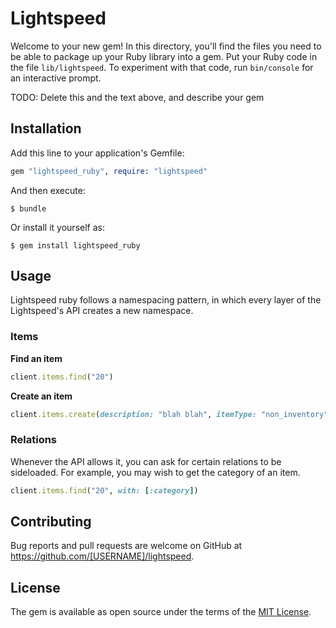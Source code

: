 # Lightspeed

Welcome to your new gem! In this directory, you'll find the files you need to be able to package up your Ruby library into a gem. Put your Ruby code in the file `lib/lightspeed`. To experiment with that code, run `bin/console` for an interactive prompt.

TODO: Delete this and the text above, and describe your gem

## Installation

Add this line to your application's Gemfile:

```ruby
gem "lightspeed_ruby", require: "lightspeed"
```

And then execute:

    $ bundle

Or install it yourself as:

    $ gem install lightspeed_ruby

## Usage

Lightspeed ruby follows a namespacing pattern, in which every layer of the
Lightspeed's API creates a new namespace.

### Items

**Find an item**

```ruby
client.items.find("20")
```

**Create an item**

```ruby
client.items.create(description: "blah blah", itemType: "non_inventory")
```

### Relations

Whenever the API allows it, you can ask for certain relations to be sideloaded.
For example, you may wish to get the category of an item.

```ruby
client.items.find("20", with: [:category])
```

## Contributing

Bug reports and pull requests are welcome on GitHub at https://github.com/[USERNAME]/lightspeed.


## License

The gem is available as open source under the terms of the [MIT License](http://opensource.org/licenses/MIT).

